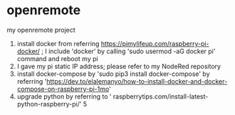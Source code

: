 # openremote
my openremote project

1. install docker from referring https://pimylifeup.com/raspberry-pi-docker/ ; I include 'docker' by calling 'sudo usermod -aG docker pi' command and reboot my pi
2. I gave my pi static IP address; please refer to my NodeRed repository
3. install docker-compose by 'sudo pip3 install docker-compose' by referring 'https://dev.to/elalemanyo/how-to-install-docker-and-docker-compose-on-raspberry-pi-1mo'
4. upgrade python by referring to ' raspberrytips.com/install-latest-python-raspberry-pi/'
5
